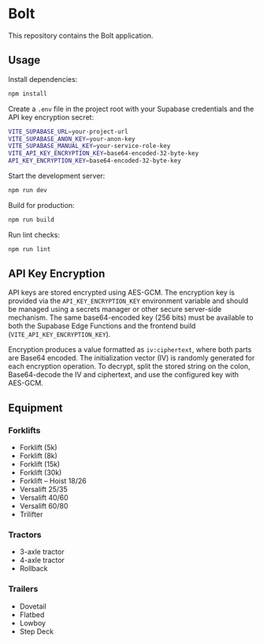 # Bolt

This repository contains the Bolt application.

## Usage

Install dependencies:

```bash
npm install
```

Create a `.env` file in the project root with your Supabase credentials and the API key encryption secret:

```bash
VITE_SUPABASE_URL=your-project-url
VITE_SUPABASE_ANON_KEY=your-anon-key
VITE_SUPABASE_MANUAL_KEY=your-service-role-key
VITE_API_KEY_ENCRYPTION_KEY=base64-encoded-32-byte-key
API_KEY_ENCRYPTION_KEY=base64-encoded-32-byte-key
```

Start the development server:

```bash
npm run dev
```

Build for production:

```bash
npm run build
```

Run lint checks:

```bash
npm run lint
```

## API Key Encryption

API keys are stored encrypted using AES-GCM. The encryption key is provided via the `API_KEY_ENCRYPTION_KEY` environment variable and should be managed using a secrets manager or other secure server-side mechanism. The same base64-encoded key (256 bits) must be available to both the Supabase Edge Functions and the frontend build (`VITE_API_KEY_ENCRYPTION_KEY`).

Encryption produces a value formatted as `iv:ciphertext`, where both parts are Base64 encoded. The initialization vector (IV) is randomly generated for each encryption operation. To decrypt, split the stored string on the colon, Base64-decode the IV and ciphertext, and use the configured key with AES-GCM.

## Equipment

### Forklifts

- Forklift (5k)
- Forklift (8k)
- Forklift (15k)
- Forklift (30k)
- Forklift – Hoist 18/26
- Versalift 25/35
- Versalift 40/60
- Versalift 60/80
- Trilifter

### Tractors

- 3-axle tractor
- 4-axle tractor
- Rollback

### Trailers

- Dovetail
- Flatbed
- Lowboy
- Step Deck

